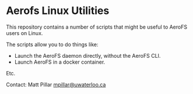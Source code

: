 Aerofs Linux Utilities
===

This repository contains a number of scripts that might be useful to AeroFS
users on Linux.

The scripts allow you to do things like:

- Launch the AeroFS daemon directly, without the AeroFS CLI.
- Launch AeroFS in a docker container.

Etc.

Contact: Matt Pillar <mpillar@uwaterloo.ca>
